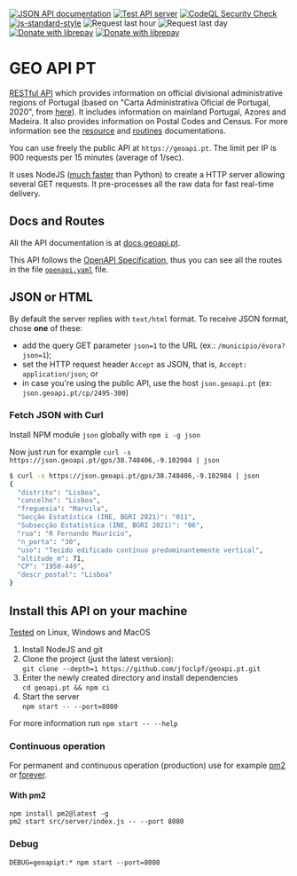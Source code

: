 [![JSON API documentation](https://img.shields.io/badge/JSON%20API-Documentation-informational)](https://docs.geoapi.pt/)
[![Test API server](https://github.com/jfoclpf/geoapi.pt/actions/workflows/node.js.yml/badge.svg)](https://github.com/jfoclpf/geoapi.pt/actions/workflows/node.js.yml)
[![CodeQL Security Check](https://github.com/jfoclpf/geoapi.pt/actions/workflows/codeql.yml/badge.svg)](https://github.com/jfoclpf/geoapi.pt/actions/workflows/codeql.yml)
[![js-standard-style][js-standard-style_img]][js-standard-style_url]
![Request last hour](https://img.shields.io/endpoint?url=https%3A%2F%2Fgeoapi.pt%2Fshieldsio%2Frequestslasthour)
![Request last day](https://img.shields.io/endpoint?url=https%3A%2F%2Fgeoapi.pt%2Fshieldsio%2Frequestslastday)
<br>
[![Donate with librepay](https://img.shields.io/liberapay/receives/joaopimentel1980.svg?logo=liberapay)](https://en.liberapay.com/joaopimentel1980)
[![Donate with librepay](https://img.shields.io/badge/donate-Donate-yellow?logo=liberapay)](https://en.liberapay.com/joaopimentel1980/donate)

[js-standard-style_img]: https://img.shields.io/badge/code%20style-standard-brightgreen.svg
[js-standard-style_url]: https://standardjs.com/

# GEO API PT

[RESTful API](https://restfulapi.net/) which provides information on official divisional administrative regions of Portugal (based on "Carta Administrativa Oficial de Portugal, 2020", from [here](https://www.dgterritorio.gov.pt/dados-abertos)). It includes information on mainland Portugal, Azores and Madeira. It also provides information on Postal Codes and Census. For more information see the [resource](https://github.com/jfoclpf/geoapi.pt/tree/main/res) and [routines](https://github.com/jfoclpf/geoapi.pt/tree/main/routines) documentations.

You can use freely the public API at `https://geoapi.pt`. The limit per IP is 900 requests per 15 minutes (average of 1/sec).

It uses NodeJS ([much faster](https://benchmarksgame-team.pages.debian.net/benchmarksgame/fastest/python.html) than Python) to create a HTTP server allowing several GET requests. It pre-processes all the raw data for fast real-time delivery.

## Docs and Routes

All the API documentation is at [docs.geoapi.pt](https://docs.geoapi.pt/).

This API follows the [OpenAPI Specification](https://en.wikipedia.org/wiki/OpenAPI_Specification), thus you can see all the routes in the file [`openapi.yaml`](https://github.com/jfoclpf/geoapi.pt/blob/main/src/public/openapi.yaml) file. 

## JSON or HTML

By default the server replies with `text/html` format. To receive JSON format, chose **one** of these:

 - add the query GET parameter `json=1` to the URL (ex.: `/municipio/évora?json=1`);
 - set the HTTP request header `Accept` as JSON, that is, `Accept: application/json`; or
 - in case you're using the public API, use the host `json.geoapi.pt` (ex: `json.geoapi.pt/cp/2495-300`)

### Fetch JSON with Curl

Install NPM module `json` globally with `npm i -g json`

Now just run for example `curl -s https://json.geoapi.pt/gps/38.748406,-9.102984 | json`

```bash
$ curl -s https://json.geoapi.pt/gps/38.748406,-9.102984 | json
{
  "distrito": "Lisboa",
  "concelho": "Lisboa",
  "freguesia": "Marvila",
  "Secção Estatística (INE, BGRI 2021)": "011",
  "Subsecção Estatística (INE, BGRI 2021)": "06",
  "rua": "R Fernando Maurício",
  "n_porta": "30",
  "uso": "Tecido edificado contínuo predominantemente vertical",
  "altitude_m": 71,
  "CP": "1950-449",
  "descr_postal": "Lisboa"
}
```

## Install this API on your machine

[Tested](https://github.com/jfoclpf/geoapi.pt/actions/workflows/node.js.yml) on Linux, Windows and MacOS

 1. Install NodeJS and git
 2. Clone the project (just the latest version):<br>
    `git clone --depth=1 https://github.com/jfoclpf/geoapi.pt.git`
 3. Enter the newly created directory and install dependencies<br>
    `cd geoapi.pt && npm ci`
 4. Start the server<br>
    `npm start -- --port=8080`

For more information run `npm start -- --help`

### Continuous operation

For permanent and continuous operation (production) use for example [pm2](https://pm2.keymetrics.io/docs/usage/quick-start/) or [forever](https://www.npmjs.com/package/forever).

#### With pm2

```
npm install pm2@latest -g
pm2 start src/server/index.js -- --port 8080
```

### Debug

```
DEBUG=geoapipt:* npm start --port=8080
```

